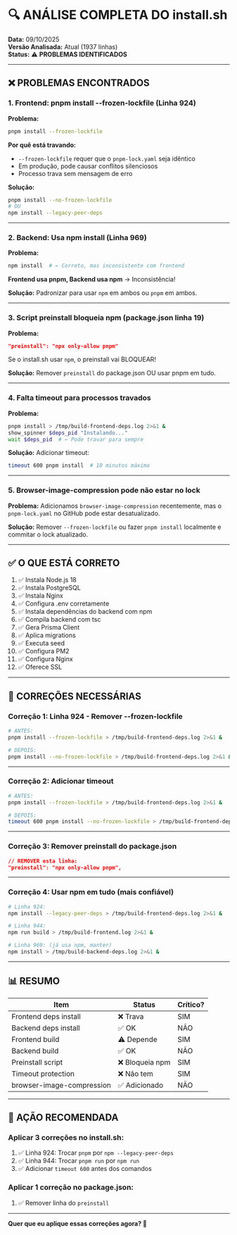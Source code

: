 # 🔍 ANÁLISE COMPLETA DO install.sh

**Data:** 09/10/2025  
**Versão Analisada:** Atual (1937 linhas)  
**Status:** ⚠️ **PROBLEMAS IDENTIFICADOS**

---

## ❌ PROBLEMAS ENCONTRADOS

### **1. Frontend: pnpm install --frozen-lockfile (Linha 924)**

**Problema:**
```bash
pnpm install --frozen-lockfile
```

**Por quê está travando:**
- `--frozen-lockfile` requer que o `pnpm-lock.yaml` seja idêntico
- Em produção, pode causar conflitos silenciosos
- Processo trava sem mensagem de erro

**Solução:**
```bash
pnpm install --no-frozen-lockfile
# OU
npm install --legacy-peer-deps
```

---

### **2. Backend: Usa npm install (Linha 969)**

**Problema:**
```bash
npm install  # ← Correto, mas inconsistente com frontend
```

**Frontend usa pnpm, Backend usa npm** → Inconsistência!

**Solução:** Padronizar para usar `npm` em ambos ou `pnpm` em ambos.

---

### **3. Script preinstall bloqueia npm (package.json linha 19)**

**Problema:**
```json
"preinstall": "npx only-allow pnpm"
```

Se o install.sh usar `npm`, o preinstall vai BLOQUEAR!

**Solução:** Remover `preinstall` do package.json OU usar pnpm em tudo.

---

### **4. Falta timeout para processos travados**

**Problema:**
```bash
pnpm install > /tmp/build-frontend-deps.log 2>&1 &
show_spinner $deps_pid "Instalando..."
wait $deps_pid  # ← Pode travar para sempre
```

**Solução:** Adicionar timeout:
```bash
timeout 600 pnpm install  # 10 minutos máximo
```

---

### **5. Browser-image-compression pode não estar no lock**

**Problema:**
Adicionamos `browser-image-compression` recentemente, mas o `pnpm-lock.yaml` no GitHub pode estar desatualizado.

**Solução:** Remover `--frozen-lockfile` ou fazer `pnpm install` localmente e commitar o lock atualizado.

---

## ✅ O QUE ESTÁ CORRETO

1. ✅ Instala Node.js 18
2. ✅ Instala PostgreSQL
3. ✅ Instala Nginx
4. ✅ Configura .env corretamente
5. ✅ Instala dependências do backend com npm
6. ✅ Compila backend com tsc
7. ✅ Gera Prisma Client
8. ✅ Aplica migrations
9. ✅ Executa seed
10. ✅ Configura PM2
11. ✅ Configura Nginx
12. ✅ Oferece SSL

---

## 🔧 CORREÇÕES NECESSÁRIAS

### **Correção 1: Linha 924 - Remover --frozen-lockfile**

```bash
# ANTES:
pnpm install --frozen-lockfile > /tmp/build-frontend-deps.log 2>&1 &

# DEPOIS:
pnpm install --no-frozen-lockfile > /tmp/build-frontend-deps.log 2>&1 &
```

---

### **Correção 2: Adicionar timeout**

```bash
# ANTES:
pnpm install --frozen-lockfile > /tmp/build-frontend-deps.log 2>&1 &

# DEPOIS:
timeout 600 pnpm install --no-frozen-lockfile > /tmp/build-frontend-deps.log 2>&1 &
```

---

### **Correção 3: Remover preinstall do package.json**

```json
// REMOVER esta linha:
"preinstall": "npx only-allow pnpm",
```

---

### **Correção 4: Usar npm em tudo (mais confiável)**

```bash
# Linha 924:
npm install --legacy-peer-deps > /tmp/build-frontend-deps.log 2>&1 &

# Linha 944:
npm run build > /tmp/build-frontend.log 2>&1 &

# Linha 969: (já usa npm, manter)
npm install > /tmp/build-backend-deps.log 2>&1 &
```

---

## 📊 RESUMO

| Item | Status | Crítico? |
|------|--------|----------|
| Frontend deps install | ❌ Trava | SIM |
| Backend deps install | ✅ OK | NÃO |
| Frontend build | ⚠️ Depende | SIM |
| Backend build | ✅ OK | NÃO |
| Preinstall script | ❌ Bloqueia npm | SIM |
| Timeout protection | ❌ Não tem | SIM |
| browser-image-compression | ✅ Adicionado | NÃO |

---

## 🎯 AÇÃO RECOMENDADA

### **Aplicar 3 correções no install.sh:**

1. ✅ Linha 924: Trocar `pnpm` por `npm --legacy-peer-deps`
2. ✅ Linha 944: Trocar `pnpm run` por `npm run`
3. ✅ Adicionar `timeout 600` antes dos comandos

### **Aplicar 1 correção no package.json:**

1. ✅ Remover linha do `preinstall`

---

**Quer que eu aplique essas correções agora? 🚀**

